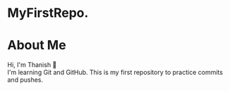 # MyFirstRepo.
# About Me
Hi, I'm Thanish 👋  
I'm learning Git and GitHub. This is my first repository to practice commits and pushes.
